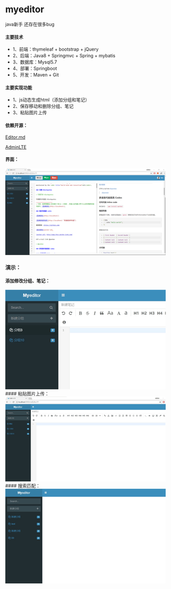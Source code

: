 # myeditor

java新手 还存在很多bug

#### 主要技术
- 1、前端：thymeleaf + bootstrap + jQuery 
- 2、后端：Java8 + Springmvc + Spring + mybatis
- 3、数据库：Mysql5.7
- 4、部署：Springboot
- 5、开发：Maven + Git

#### 主要实现功能
- 1、js动态生成html（添加分组和笔记）
- 2、保存移动和删除分组、笔记
- 3、粘贴图片上传

#### 依赖开源：
[Editor.md](https://pandao.github.io/editor.md/)

[AdminLTE](https://github.com/almasaeed2010/AdminLTE)
#### 界面：
<img src="https://github.com/Coderbaobao/myeditor/blob/master/doc/Snipaste_2018-04-28_09-23-40.png"/> 

### 演示：
#### 添加修改分组、笔记：
<img src="https://github.com/Coderbaobao/myeditor/blob/master/doc/Video_2018-04-28_092008.gif"/> 
#### 粘贴图片上传：
<img src="https://github.com/Coderbaobao/myeditor/blob/master/doc/Video_2018-04-28_092608.gif"/> 
#### 搜索匹配：
<img src="https://github.com/Coderbaobao/myeditor/blob/master/doc/Video_2018-05-02_105614.gif"/> 
